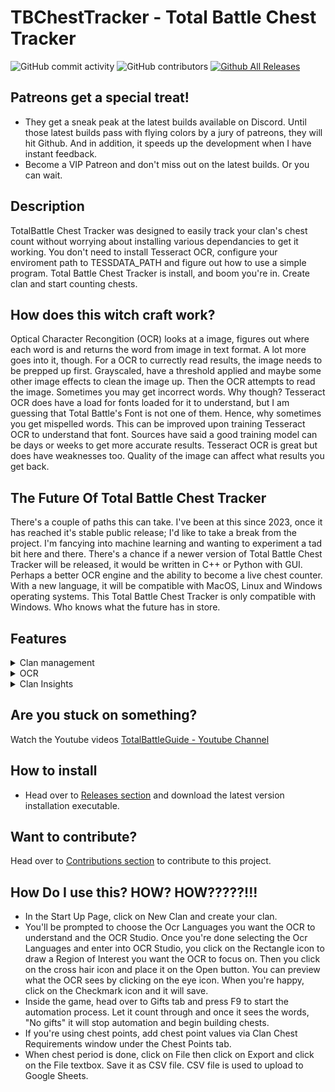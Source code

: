 # TBChestTracker - Total Battle Chest Tracker
![GitHub commit activity](https://img.shields.io/github/commit-activity/t/SICGames/TBChestTracker)
![GitHub contributors](https://img.shields.io/github/contributors/SICGames/TBChestTracker)
[![Github All Releases](https://img.shields.io/github/downloads/SICGames/TBChestTracker/total.svg)]()

## Patreons get a special treat!
- They get a sneak peak at the latest builds available on Discord. Until those latest builds pass with flying colors by a jury of patreons, they will hit Github. And in addition, it speeds up the development when I have instant feedback. 
- Become a VIP Patreon and don't miss out on the latest builds. Or you can wait.

## Description
TotalBattle Chest Tracker was designed to easily track your clan's chest count without worrying about installing various dependancies to get it working. You don't need to install Tesseract OCR, configure your enviroment path to TESSDATA_PATH and figure out how to use a simple program. Total Battle Chest Tracker is install, and boom you're in. Create clan and start counting chests. 

## How does this witch craft work? 
Optical Character Recongition (OCR) looks at a image, figures out where each word is and returns the word from image in text format. A lot more goes into it, though. For a OCR to currectly read results, the image needs to be prepped up first. Grayscaled, have a threshold applied and maybe some other image effects to clean the image up. Then the OCR attempts to read the image. Sometimes you may get incorrect words. Why though? Tesseract OCR does have a load for fonts loaded for it to understand, but I am guessing that Total Battle's Font is not one of them. Hence, why sometimes you get mispelled words. This can be improved upon training Tesseract OCR to understand that font. Sources have said a good training model can be days or weeks to get more accurate results. Tesseract OCR is great but does have weaknesses too. Quality of the image can affect what results you get back.

## The Future Of Total Battle Chest Tracker 
There's a couple of paths this can take. I've been at this since 2023, once it has reached it's stable public release; I'd like to take a break from the project. I'm fancying into machine learning and wanting to experiment a tad bit here and there. There's a chance if a newer version of Total Battle Chest Tracker will be released, it would be written in C++ or Python with GUI. Perhaps a better OCR engine and the ability to become a live chest counter. With a new language, it will be compatible with MacOS, Linux and Windows operating systems. This Total Battle Chest Tracker is only compatible with Windows. Who knows what the future has in store.

## Features  
<details><summary>
  Clan management
</summary>
  
 * Manage Multiple Clans.
  
</details>
<details>
<summary>
  OCR
</summary>
  
 * Choose multiple languages for the OCR to understand.
 * Select Region for OCR to extract text from with OCR Wizard.
 * OCR detects unknown clan mates and adds them to database.

</details>
<details>
<summary>
Clan Insights
</summary>
  
 * Track clan performance and statistics.
 * Future implendation is to allow clans to create goals to achieve. 
 * Future implendation is to allow simulate what they'd need to do to get higher clan wealth.
 * Filter clan insights data by name using Quick Filter feature.
 * Filter clan insights data by chest type.

</details>

## Are you stuck on something?
Watch the Youtube videos 
[TotalBattleGuide - Youtube Channel](https://www.youtube.com/@TotalBattleGuide)

## How to install
- Head over to [Releases section](https://github.com/SICGames/TBChestTracker/releases) and download the latest version installation executable.

## Want to contribute? 
Head over to [Contributions section](https://github.com/SICGames/TBChestTracker/blob/master/CONTRIBUTING.md) to contribute to this project.

## How Do I use this? HOW? HOW?????!!!
- In the Start Up Page, click on New Clan and create your clan. 
- You'll be prompted to choose the Ocr Languages you want the OCR to understand and the OCR Studio. Once you're done selecting the Ocr Languages and enter into OCR Studio, you click on the Rectangle icon to draw a Region of Interest you want the OCR to focus on. Then you click on the cross hair icon and place it on the Open button. You can preview what the OCR sees by clicking on the eye icon. When you're happy, click on the Checkmark icon and it will save.  
- Inside the game, head over to Gifts tab and press F9 to start the automation process. Let it count through and once it sees the words, "No gifts" it will stop automation and begin building chests. 
- If you're using chest points, add chest point values via Clan Chest Requirements window under the Chest Points tab.
- When chest period is done, click on File then click on Export and click on the File textbox. Save it as CSV file. CSV file is used to upload to Google Sheets. 


